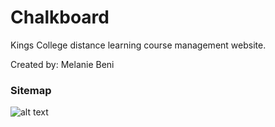 # Chalkboard
Kings College distance learning course management website.

Created by: Melanie Beni

### Sitemap
![alt text](/url/to/your/image.png)
